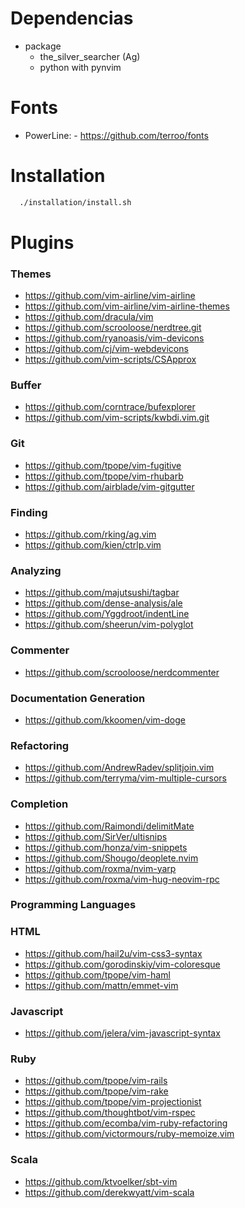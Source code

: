 # Dependencias

  - package
     - the_silver_searcher (Ag)
     - python with pynvim


# Fonts
  - PowerLine: - https://github.com/terroo/fonts

# Installation

```sh
  ./installation/install.sh
```
# Plugins

### Themes
- https://github.com/vim-airline/vim-airline
- https://github.com/vim-airline/vim-airline-themes
- https://github.com/dracula/vim
- https://github.com/scrooloose/nerdtree.git
- https://github.com/ryanoasis/vim-devicons
- https://github.com/cj/vim-webdevicons
- https://github.com/vim-scripts/CSApprox

### Buffer
- https://github.com/corntrace/bufexplorer
- https://github.com/vim-scripts/kwbdi.vim.git

### Git
- https://github.com/tpope/vim-fugitive
- https://github.com/tpope/vim-rhubarb
- https://github.com/airblade/vim-gitgutter

### Finding
- https://github.com/rking/ag.vim
- https://github.com/kien/ctrlp.vim

### Analyzing
- https://github.com/majutsushi/tagbar
- https://github.com/dense-analysis/ale
- https://github.com/Yggdroot/indentLine
- https://github.com/sheerun/vim-polyglot

### Commenter
- https://github.com/scrooloose/nerdcommenter

### Documentation Generation
- https://github.com/kkoomen/vim-doge

### Refactoring
- https://github.com/AndrewRadev/splitjoin.vim
- https://github.com/terryma/vim-multiple-cursors

### Completion
- https://github.com/Raimondi/delimitMate
- https://github.com/SirVer/ultisnips
- https://github.com/honza/vim-snippets
- https://github.com/Shougo/deoplete.nvim
- https://github.com/roxma/nvim-yarp
- https://github.com/roxma/vim-hug-neovim-rpc

### Programming Languages

### HTML
- https://github.com/hail2u/vim-css3-syntax
- https://github.com/gorodinskiy/vim-coloresque
- https://github.com/tpope/vim-haml
- https://github.com/mattn/emmet-vim


### Javascript
- https://github.com/jelera/vim-javascript-syntax


### Ruby
- https://github.com/tpope/vim-rails
- https://github.com/tpope/vim-rake
- https://github.com/tpope/vim-projectionist
- https://github.com/thoughtbot/vim-rspec
- https://github.com/ecomba/vim-ruby-refactoring
- https://github.com/victormours/ruby-memoize.vim


### Scala
- https://github.com/ktvoelker/sbt-vim
- https://github.com/derekwyatt/vim-scala
